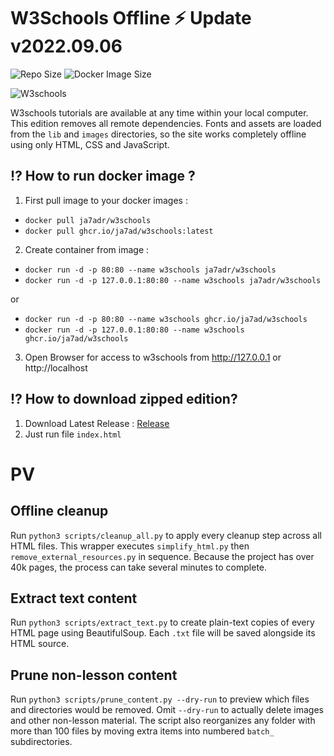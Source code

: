 # W3Schools Offline ⚡️  Update v2022.09.06

![Repo Size](https://img.shields.io/github/repo-size/ja7adr/W3Schools) ![Docker Image Size](https://img.shields.io/docker/image-size/ja7adr/w3schools?style=flat-square)

![W3schools](https://www.w3schools.com/images/w3schoolscom_gray.gif)

W3schools tutorials are available at any time within your local computer.
This edition removes all remote dependencies. Fonts and assets are loaded from the `lib` and `images` directories, so the site works completely offline using only HTML, CSS and JavaScript.

## ⁉️ How to run docker image ?

1. First pull image to your docker images : 
  - `docker pull ja7adr/w3schools`
  - `docker pull ghcr.io/ja7ad/w3schools:latest`
2. Create container from image : 

- `docker run -d -p 80:80 --name w3schools ja7adr/w3schools`
- `docker run -d -p 127.0.0.1:80:80 --name w3schools ja7adr/w3schools`

or

- `docker run -d -p 80:80 --name w3schools ghcr.io/ja7ad/w3schools`
- `docker run -d -p 127.0.0.1:80:80 --name w3schools ghcr.io/ja7ad/w3schools`

3. Open Browser for access to w3schools from http://127.0.0.1 or http://localhost


## ⁉️ How to download zipped edition?

1. Download Latest Release : [Release](https://github.com/Ja7adR/W3Schools/releases)
2. Just run file `index.html`
# PV

## Offline cleanup
Run `python3 scripts/cleanup_all.py` to apply every cleanup step across all HTML files.
This wrapper executes `simplify_html.py` then `remove_external_resources.py` in sequence.
Because the project has over 40k pages, the process can take several minutes to complete.

## Extract text content
Run `python3 scripts/extract_text.py` to create plain-text copies of every HTML page using BeautifulSoup. Each `.txt` file will be saved alongside its HTML source.

## Prune non-lesson content
Run `python3 scripts/prune_content.py --dry-run` to preview which files and directories would be removed. Omit `--dry-run` to actually delete images and other non-lesson material. The script also reorganizes any folder with more than 100 files by moving extra items into numbered `batch_` subdirectories.
